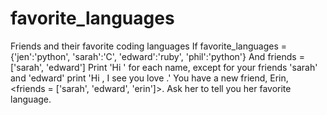 # favorite_languages
Friends and their favorite coding languages
If favorite_languages = {'jen':'python', 'sarah':'C', 'edward':'ruby', 'phil':'python'}
And friends = ['sarah', 'edward']
Print 'Hi <x>' for each name, except for your friends 'sarah' and 'edward' print 'Hi <x>, I see you love <y>.'
You have a new friend, Erin, <friends = ['sarah', 'edward', 'erin']>. Ask her to tell you her favorite language.
